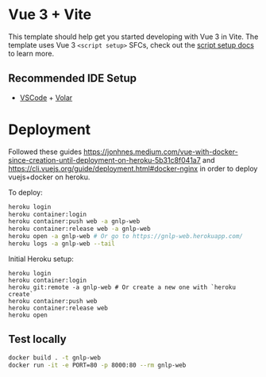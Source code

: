 # Vue 3 + Vite

This template should help get you started developing with Vue 3 in Vite. The template uses Vue 3 `<script setup>` SFCs, check out the [script setup docs](https://v3.vuejs.org/api/sfc-script-setup.html#sfc-script-setup) to learn more.

## Recommended IDE Setup

- [VSCode](https://code.visualstudio.com/) + [Volar](https://marketplace.visualstudio.com/items?itemName=johnsoncodehk.volar)

# Deployment

Followed these guides https://jonhnes.medium.com/vue-with-docker-since-creation-until-deployment-on-heroku-5b31c8f041a7
and https://cli.vuejs.org/guide/deployment.html#docker-nginx
in order to deploy vuejs+docker on heroku.

To deploy:

```bash
heroku login
heroku container:login
heroku container:push web -a gnlp-web
heroku container:release web -a gnlp-web
heroku open -a gnlp-web # Or go to https://gnlp-web.herokuapp.com/
heroku logs -a gnlp-web --tail
```

Initial Heroku setup:

```
heroku login
heroku container:login
heroku git:remote -a gnlp-web # Or create a new one with `heroku create`
heroku container:push web
heroku container:release web
heroku open
```

## Test locally

```bash
docker build . -t gnlp-web
docker run -it -e PORT=80 -p 8000:80 --rm gnlp-web
```
